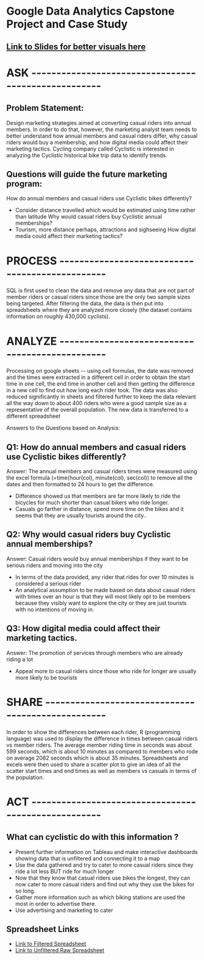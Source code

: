 # Google Data Analytics Capstone Project and Case Study
## [Link to Slides for better visuals here](https://docs.google.com/presentation/d/1w72tFtqQIUHG5KSLIH_DBT07t3_pwRnN-tJ7Zmjpxf4/edit?usp=sharing)

# ASK ----------------------------------------------------
## Problem Statement: 
Design marketing strategies aimed at converting casual riders into annual members. In order to do that, however, the marketing analyst team needs to better understand how annual members and casual riders differ, why casual riders would buy a membership, and how digital media could affect their marketing tactics. Cycling company called Cyclistic is interested in analyzing the Cyclistic historical bike trip data to identify trends. 

## Questions will guide the future marketing program:
How do annual members and casual riders use Cyclistic bikes differently?
- Consider distance travelled which would be estimated using time rather than latitude
Why would casual riders buy Cyclistic annual memberships?
- Tourism, more distance perhaps, attractions and sighseeing
How digital media could affect their marketing tactics?

# PROCESS -----------------------------------------------

SQL is first used to clean the data and remove any data that are not part of member riders or casual riders since those are the only two sample sizes being targeted.
After filtering the data, the data is then put into spreadsheets where they are analyzed more closely (the dataset contains information on roughly 430,000 cyclists).

# ANALYZE -----------------------------------------------

Processing on google sheets -- using cell formulas, the date was removed and the times were extracted in a different cell in order to obtain the start time in one cell,  the end time in another cell and then getting the difference in a new cell to find out how long each rider took. The data was also reduced significantly in sheets and filtered further to keep the data relevant all the way down to about 400 riders who were a good sample size as a representative of the overall population. The new data is transferred to a different spreadsheet 

Answers to the Questions based on Analysis:
## Q1: How do annual members and casual riders use Cyclistic bikes differently?
Answer:  The annual members and casual riders times were measured using the excel formula (=time(hour(col), minute(col), sec(col)) to remove all the dates and then formatted to 24 hours to get the difference. 
- Difference showed us that members are far more likely to ride the bicycles for much shorter  than casual bikers who ride longer.
- Casuals go farther in distance, spend more time on the bikes and it seems that they are usually tourists around the city.. 
## Q2: Why would casual riders buy Cyclistic annual memberships?
Answer: Casual riders would buy annual memberships if they want to be serious riders and moving into the city
- In terms of the data provided, any rider that rides for over 10 minutes is considered a serious rider
- An analytical assumption to be made based on data about casual riders with times over an hour is that they will most likely opt to be members because they visibly want to explore the city or they are just tourists with no intentions of moving in.
## Q3: How digital media could affect their marketing tactics. 
Answer: The promotion of services through members who are already riding a lot
- Appeal more to casual riders since those who ride for longer are usually more likely to be tourists

# SHARE --------------------------------------------------

In order to show the differences between each rider, R (programming language) was used to display the difference in times between casual riders vs member riders.  The average member riding time in seconds was about 599 seconds, which is about 10 minutes as compared to members who rode on average 2082 seconds which is about 35 minutes.  Spreadsheets and excels were then used to share a scatter plot to give an idea of all the scatter start times and end times as well as members vs casuals in terms of the population. 


# ACT ----------------------------------------------------


## What can cyclistic do with this information ?
- Present further information on Tableau and make interactive dashboards showing data that is unfiltered and connecting it to a map
- Use the data gathered and try to cater to more casual riders since they ride a lot less BUT ride for much longer
- Now that they know that casual riders use bikes the longest, they can now cater to more casual riders and find out why they use the bikes for so long.
- Gather more information such as which biking stations are used the most in order to advertise there.
- Use advertising and marketing to cater
## Spreadsheet Links
- [Link to Filtered Spreadsheet](https://docs.google.com/spreadsheets/d/1TrIzjy23xh1zGCzlhD6lcWDaxceQRToZO4_JLwrw7Lw/edit#gid=0)
- [Link to Unfiltered Raw Spreadsheet](https://docs.google.com/spreadsheets/d/1NHBdTPRkSOUnPQoNU0Vk-9FrfsL4YlZrz612V-8N4Ec/edit#gid=1316045221)
		



